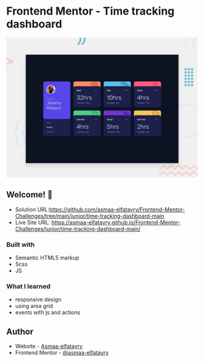 # Frontend Mentor - Time tracking dashboard

![Design preview for the Time tracking dashboard coding challenge](./design/desktop-preview.jpg)

## Welcome! 👋
- Solution URL:https://github.com/asmaa-elfatayry/Frontend-Mentor-Challenges/tree/main/junior/time-tracking-dashboard-main
- Live Site URL: https://asmaa-elfatayry.github.io/Frontend-Mentor-Challenges/junior/time-tracking-dashboard-main/



### Built with

- Semantic HTML5 markup
- Scss
- JS




### What I learned


- responsive design
- using area grid
- events with js and actions





## Author

- Website - [Asmaa-elfatayry](https://github.com/asmaa-elfatayry)
- Frontend Mentor - [@asmaa-elfatayry](https://www.frontendmentor.io/profile/asmaa-elfatayry)
